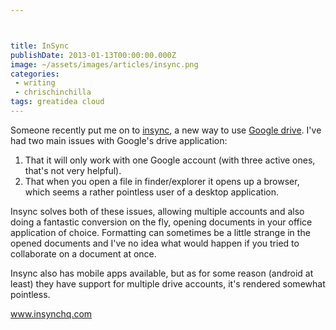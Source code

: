 ```yaml
---



title: InSync
publishDate: 2013-01-13T00:00:00.000Z
image: ~/assets/images/articles/insync.png
categories:
 - writing
 - chrischinchilla
tags: greatidea cloud
---
```


Someone recently put me on to <a href="https://www.insynchq.com/" target="_blank">insync</a>, a new way to use <a href="https://drive.google.com" target="_blank">Google drive</a>. I've had two main issues with Google's drive application:<ol><li>That it will only work with one Google account (with three active ones, that's not very helpful).</li><li>That when you open a file in finder/explorer it opens up a browser, which seems a rather pointless user of a desktop application.</li></ol>

Insync solves both of these issues, allowing multiple accounts and also doing a fantastic conversion on the fly, opening documents in your office application of choice. Formatting can sometimes be a little strange in the opened documents and I've no idea what would happen if you tried to collaborate on a document at once.

Insync also has mobile apps available, but as for some reason (android at least) they have support for multiple drive accounts, it's rendered somewhat pointless.

<a href="https://www.insynchq.com/" target="_blank">www.insynchq.com</a>
